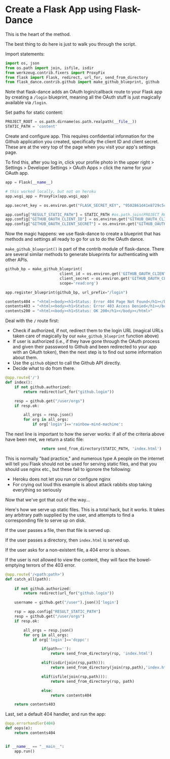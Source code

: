 # Create a Flask App using Flask-Dance

This is the heart of the method.

The best thing to do here is just to walk you through the script.

Import statements:

```python
import os, json
from os.path import join, isfile, isdir
from werkzeug.contrib.fixers import ProxyFix
from flask import Flask, redirect, url_for, send_from_directory
from flask_dance.contrib.github import make_github_blueprint, github
```

Note that flask-dance adds an OAuth login/callback route 
to your Flask app by creating a `/login` blueprint,
meaning all the OAuth stuff is just magically available 
via `/login`.

Set paths for static content:

```python
PROJECT_ROOT = os.path.dirname(os.path.realpath(__file__))
STATIC_PATH = 'content'
```

Create and configure app. This requires confidential information
for the Github application you created, specifically the client
ID and client secret. These are at the very top of the page when
you visit your app's settings page.

To find this, after you log in, click your profile photo in the
upper right > Settings > Developer Settings > OAuth Apps > click the 
name for your OAuth app.

```python
app = Flask(__name__)

# this worked locally, but not on heroku
app.wsgi_app = ProxyFix(app.wsgi_app)

app.secret_key = os.environ.get("FLASK_SECRET_KEY", "9502861d41e8729c5cae3225920b1b46")

app.config["RESULT_STATIC_PATH"] = STATIC_PATH #os.path.join(PROJECT_ROOT,STATIC_PATH)
app.config["GITHUB_OAUTH_CLIENT_ID"] = os.environ.get("GITHUB_OAUTH_CLIENT_ID")
app.config["GITHUB_OAUTH_CLIENT_SECRET"] = os.environ.get("GITHUB_OAUTH_CLIENT_SECRET")
```

Now the magic happens: we use flask-dance to create a blueprint
that has methods and settings all ready to go for us to do the 
OAuth dance.

`make_github_blueprint()` is part of the contrib module of flask-dance.
There are several similar methods to generate blueprints for 
authenticating with other APIs.

```python
github_bp = make_github_blueprint(
                        client_id = os.environ.get('GITHUB_OAUTH_CLIENT_ID'),
                        client_secret = os.environ.get('GITHUB_OAUTH_CLIENT_SECRET'),
                        scope='read:org')

app.register_blueprint(github_bp, url_prefix="/login")

contents404 = "<html><body><h1>Status: Error 404 Page Not Found</h1></body></html>"
contents403 = "<html><body><h1>Status: Error 403 Access Denied</h1></body></html>"
contents200 = "<html><body><h1>Status: OK 200</h1></body></html>"
```

Deal with the `/` route first:

* Check if authorized, if not, redirect them to the login URL
    (magical URLs taken care of magically by our `make_github_blueprint`
    function above)
* If user is authorized (i.e., if they have gone through the OAuth 
    process and given their passsword to Github and been redirected 
    to your app with an OAuth token), then the next step is to 
    find out some information about them.
* Use the `github` object to call the Github API directly.
* Decide what to do from there.

```python
@app.route('/')
def index():
    if not github.authorized:
        return redirect(url_for("github.login"))

    resp = github.get("/user/orgs")
    if resp.ok:

        all_orgs = resp.json()
        for org in all_orgs:
            if org['login']=='rainbow-mind-machine':
```

The next line is important to how the server works:
if all of the criteria above have been met, we return 
a static file:

```python
                return send_from_directory(STATIC_PATH, 'index.html')
```

This is normally "bad practice," and numerous type A people 
on the internet will tell you Flask should not be used for 
serving static files, and that you should use nginx etc., 
but these fail to igonore the following:

* Heroku does not let you run or configure nginx
* For crying out loud this example is about attack rabbits 
    stop taking everything so seriously

Now that we've got that out of the way...

Here's how we serve up static files. This is a total hack,
but it works. It takes any arbitrary path supplied by the 
user, and attempts to find a corresponding file to serve up
on disk. 

If the user passes a file, then that file is served up.

If the user passes a directory, then `index.html` is served up.

If the user asks for a non-existent file, a 404 error is shown.

If the user is not allowed to view the content, they will face 
the bowel-emptying terrors of the 403 error.

```python
@app.route('/<path:path>')
def catch_all(path):
    
    if not github.authorized:
        return redirect(url_for("github.login"))

    username = github.get("/user").json()['login']

    rsp = app.config["RESULT_STATIC_PATH"]
    resp = github.get("/user/orgs")
    if resp.ok:

        all_orgs = resp.json()
        for org in all_orgs:
            if org['login']=='dcppc':

                if(path==''):
                    return send_from_directory(rsp, 'index.html')

                elif(isdir(join(rsp,path))):
                    return send_from_directory(join(rsp,path),'index.html')

                elif(isfile(join(rsp,path))):
                    return send_from_directory(rsp, path)

                else:
                    return contents404

    return contents403
```

Last, set a default 404 handler, and run the app:

```python
@app.errorhandler(404)
def oops(e):
    return contents404


if __name__ == "__main__":
    app.run()
```

